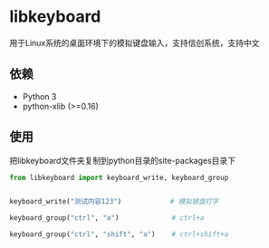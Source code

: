 # libkeyboard
用于Linux系统的桌面环境下的模拟键盘输入，支持信创系统，支持中文

## 依赖
  - Python 3
  - python-xlib (>=0.16)

## 使用
把libkeyboard文件夹复制到python目录的site-packages目录下
```python
from libkeyboard import keyboard_write, keyboard_group


keyboard_write("测试内容123")            # 模拟键盘打字

keyboard_group("ctrl", "a")             # ctrl+a

keyboard_group("ctrl", "shift", "a")    # ctrl+shift+a
```
